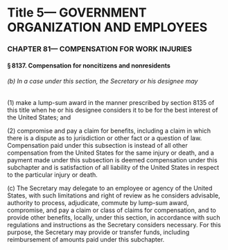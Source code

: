 
# Title 5— GOVERNMENT ORGANIZATION AND EMPLOYEES
### CHAPTER 81— COMPENSATION FOR WORK INJURIES
#### § 8137. Compensation for noncitizens and nonresidents
###### (b) In a case under this section, the Secretary or his designee may

(1) make a lump-sum award in the manner prescribed by section 8135 of this title when he or his designee considers it to be for the best interest of the United States; and

(2) compromise and pay a claim for benefits, including a claim in which there is a dispute as to jurisdiction or other fact or a question of law. Compensation paid under this subsection is instead of all other compensation from the United States for the same injury or death, and a payment made under this subsection is deemed compensation under this subchapter and is satisfaction of all liability of the United States in respect to the particular injury or death.

(c) The Secretary may delegate to an employee or agency of the United States, with such limitations and right of review as he considers advisable, authority to process, adjudicate, commute by lump-sum award, compromise, and pay a claim or class of claims for compensation, and to provide other benefits, locally, under this section, in accordance with such regulations and instructions as the Secretary considers necessary. For this purpose, the Secretary may provide or transfer funds, including reimbursement of amounts paid under this subchapter.
